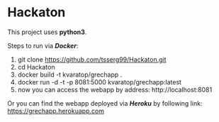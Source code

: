 # Hackaton

This project uses **python3**.

Steps to run via ***Docker***:
1. git clone https://github.com/tsserg99/Hackaton.git
2. cd Hackaton
3. docker build -t kvaratop/grechapp . 
4. docker run -d -t -p 8081:5000 kvaratop/grechapp:latest
5. now you can access the webapp by address: 
   http://localhost:8081

Or you can find the webapp deployed via ***Heroku*** by following link:
https://grechapp.herokuapp.com
